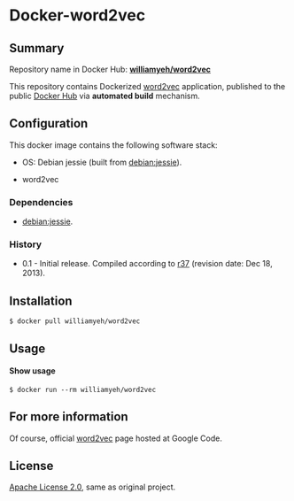 Docker-word2vec
===============


## Summary

Repository name in Docker Hub: **[williamyeh/word2vec](https://registry.hub.docker.com/u/williamyeh/word2vec/)**

This repository contains Dockerized [word2vec](https://code.google.com/p/word2vec/) application, published to the public [Docker Hub](https://registry.hub.docker.com/) via **automated build** mechanism.



## Configuration

This docker image contains the following software stack:

- OS: Debian jessie (built from [debian:jessie](https://registry.hub.docker.com/_/debian/)).

- word2vec


### Dependencies

- [debian:jessie](https://registry.hub.docker.com/_/debian/).


### History

- 0.1 - Initial release. Compiled according to [r37](https://code.google.com/p/word2vec/source/detail?r=37) (revision date: Dec 18, 2013).



## Installation

   ```
   $ docker pull williamyeh/word2vec
   ```


## Usage


#### Show usage

```
$ docker run --rm williamyeh/word2vec
```



## For more information

Of course, official [word2vec](https://code.google.com/p/word2vec/) page hosted at Google Code.


## License

[Apache License 2.0](http://www.apache.org/licenses/LICENSE-2.0), same as original project.
